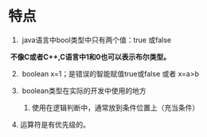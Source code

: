 # 特点

1. ​	java语言中bool类型中只有两个值：true 或false

​	**不像C或者C++,C语言中1和0也可以表示布尔类型。**

2. ​     boolean x=1；是错误的智能赋值true或false 或者 x=a>b

3. ​     boolean类型在实际的开发中使用的地方
    1. 使用在逻辑判断中，通常放到条件位置上（充当条件）

4. 运算符是有优先级的。